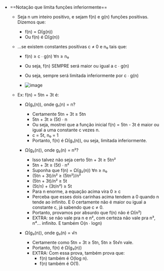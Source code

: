 - ==Notação que limita funções inferiormente==

    - Seja n um inteiro positivo, e sejam f(n) e g(n) funções positivas. Dizemos que:
    
        - f(n) = Ω(g(n))
        - Ou f(n) é Ω(g(n))
    
    - ...se existem constantes positivas c ≠ 0 e n₀ tais que:

        - f(n) ≥ c ∙ g(n) ∀n ≥ n₀

        - Ou seja, f(n) SEMPRE será maior ou igual a c ∙ g(n)
        - Ou seja, sempre será limitada inferiormente por c ∙ g(n)

        - ![image](https://user-images.githubusercontent.com/98990221/185800875-a6c2276e-2c7d-41b4-b6b6-b867692e8cca.png)

    - Ex: f(n) = 5tn + 3t é:

        - Ω(g₁(n)), onde g₁(n) = n?

            - Certamente 5tn + 3t ≥ 5tn
            - 5tn + 3t ≥ (5t) ∙ n
            - Ou seja, mostrei que a função inicial f(n) = 5tn - 3t é maior ou igual a uma constante c vezes n.
            - c = 5t, n₀ = 1
            - Portanto, f(n) é Ω(g₁(n)), ou seja, limitada inferiormente.

        - Ω(g₂(n)), onde g₂(n) = n²?

            - Isso talvez não seja certo 5tn + 3t ≥ 5tn²
            - 5tn + 3t ≥ (5t) ∙ n²
            - Suponha que f(n) = Ω(g₂(n)) ∀n ≥ n₀
            - (5tn + 3t)/n² ≥ (5tn²)/n²
            - (5tn + 3t)/n² ≥ 5t
            - (5t/n) + (3t/n²) ≥ 5t
            - Para n enorme, a equação acima vira 0 ≥ c
            - Perceba que esses dois carinhas acima tendem a 0 quando n tende ao infinito. E 0 certamente não é maior ou igual a constante c, já sabendo que c ≠ 0.
            - Portanto, provamos por absurdo que f(n) não é Ω(n²)
            - EXTRA: se não vale pra n e n², com certeza não vale pra n³, n⁴... infinito. E também O(n ∙ logn)

        - Ω(g₃(n)), onde g₃(n) = √n

            - Certamente como 5tn + 3t ≥ 5tn, 5tn ≥ 5t√n vale.
            - Portanto, f(n) é Ω(g₃(n))
            - EXTRA: Com essa prova, também prova que:
                - f(n) também é O(log n).
                - f(n) também é O(1).
